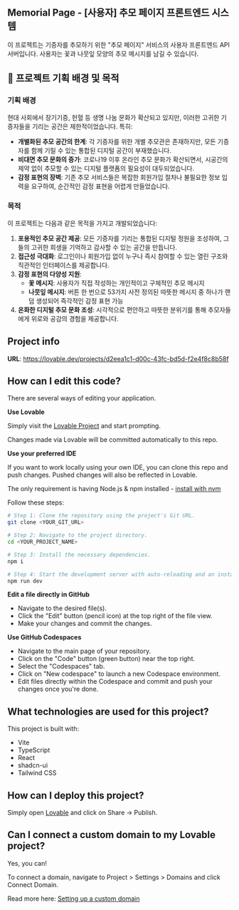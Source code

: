 ## Memorial Page - [사용자] 추모 페이지 프론트엔드 시스템
이 프로젝트는 기증자를 추모하기 위한 "추모 페이지" 서비스의 사용자 프론트엔드 API 서버입니다. 
사용자는 꽃과 나뭇잎 모양의 추모 메시지를 남길 수 있습니다.

## 📝 프로젝트 기획 배경 및 목적

### 기획 배경

현대 사회에서 장기기증, 헌혈 등 생명 나눔 문화가 확산되고 있지만, 이러한 고귀한 기증자들을 기리는 공간은 제한적이었습니다. 특히:

- **개별화된 추모 공간의 한계**: 각 기증자를 위한 개별 추모관은 존재하지만, 모든 기증자를 함께 기릴 수 있는 통합된 디지털 공간이 부재했습니다.
- **비대면 추모 문화의 증가**: 코로나19 이후 온라인 추모 문화가 확산되면서, 시공간의 제약 없이 추모할 수 있는 디지털 플랫폼의 필요성이 대두되었습니다.
- **감정 표현의 장벽**: 기존 추모 서비스들은 복잡한 회원가입 절차나 불필요한 정보 입력을 요구하여, 순간적인 감정 표현을 어렵게 만들었습니다.

### 목적

이 프로젝트는 다음과 같은 목적을 가지고 개발되었습니다:

1.  **포용적인 추모 공간 제공**: 모든 기증자를 기리는 통합된 디지털 정원을 조성하여, 그들의 고귀한 희생을 기억하고 감사할 수 있는 공간을 만듭니다.
2.  **접근성 극대화**: 로그인이나 회원가입 없이 누구나 즉시 참여할 수 있는 열린 구조와 직관적인 인터페이스를 제공합니다.
3.  **감정 표현의 다양성 지원**:
    - **꽃 메시지**: 사용자가 직접 작성하는 개인적이고 구체적인 추모 메시지
    - **나뭇잎 메시지**: 버튼 한 번으로 53가지 사전 정의된 따뜻한 메시지 중 하나가 랜덤 생성되어 즉각적인 감정 표현 가능
4.  **온화한 디지털 추모 문화 조성**: 시각적으로 편안하고 따뜻한 분위기를 통해 추모자들에게 위로와 공감의 경험을 제공합니다.


## Project info

**URL**: https://lovable.dev/projects/d2eea1c1-d00c-43fc-bd5d-f2e4f8c8b58f

## How can I edit this code?

There are several ways of editing your application.

**Use Lovable**

Simply visit the [Lovable Project](https://lovable.dev/projects/d2eea1c1-d00c-43fc-bd5d-f2e4f8c8b58f) and start prompting.

Changes made via Lovable will be committed automatically to this repo.

**Use your preferred IDE**

If you want to work locally using your own IDE, you can clone this repo and push changes. Pushed changes will also be reflected in Lovable.

The only requirement is having Node.js & npm installed - [install with nvm](https://github.com/nvm-sh/nvm#installing-and-updating)

Follow these steps:

```sh
# Step 1: Clone the repository using the project's Git URL.
git clone <YOUR_GIT_URL>

# Step 2: Navigate to the project directory.
cd <YOUR_PROJECT_NAME>

# Step 3: Install the necessary dependencies.
npm i

# Step 4: Start the development server with auto-reloading and an instant preview.
npm run dev
```

**Edit a file directly in GitHub**

- Navigate to the desired file(s).
- Click the "Edit" button (pencil icon) at the top right of the file view.
- Make your changes and commit the changes.

**Use GitHub Codespaces**

- Navigate to the main page of your repository.
- Click on the "Code" button (green button) near the top right.
- Select the "Codespaces" tab.
- Click on "New codespace" to launch a new Codespace environment.
- Edit files directly within the Codespace and commit and push your changes once you're done.

## What technologies are used for this project?

This project is built with:

- Vite
- TypeScript
- React
- shadcn-ui
- Tailwind CSS

## How can I deploy this project?

Simply open [Lovable](https://lovable.dev/projects/d2eea1c1-d00c-43fc-bd5d-f2e4f8c8b58f) and click on Share -> Publish.

## Can I connect a custom domain to my Lovable project?

Yes, you can!

To connect a domain, navigate to Project > Settings > Domains and click Connect Domain.

Read more here: [Setting up a custom domain](https://docs.lovable.dev/tips-tricks/custom-domain#step-by-step-guide)
